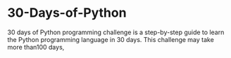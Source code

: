 # 30-Days-of-Python
30 days of Python programming challenge is a step-by-step guide to learn the Python programming language in 30 days. This challenge may take more than100 days,
